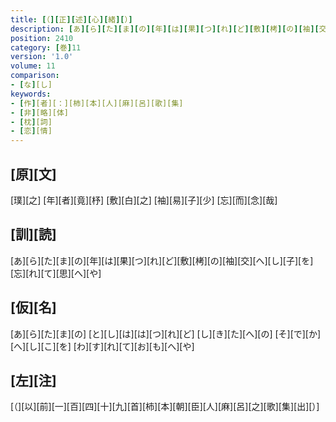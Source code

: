 ```yaml
---
title: [（][正][述][心][緒][）]
description: [あ][ら][た][ま][の][年][は][果][つ][れ][ど][敷][栲][の][袖][交][へ][し][子][を][忘][れ][て][思][へ][や]
position: 2410
category: [巻]11
version: '1.0'
volume: 11
comparison:
- [な][し]
keywords:
- [作][者][：][柿][本][人][麻][呂][歌][集]
- [非][略][体]
- [枕][詞]
- [恋][情]
---
```


## [原][文]

[璞][之] [年][者][竟][杼] [敷][白][之] [袖][易][子][少] [忘][而][念][哉]

## [訓][読]

[あ][ら][た][ま][の][年][は][果][つ][れ][ど][敷][栲][の][袖][交][へ][し][子][を][忘][れ][て][思][へ][や]

## [仮][名]

[あ][ら][た][ま][の] [と][し][は][は][つ][れ][ど] [し][き][た][へ][の] [そ][で][か][へ][し][こ][を] [わ][す][れ][て][お][も][へ][や]

## [左][注]

[（][以][前][一][百][四][十][九][首][柿][本][朝][臣][人][麻][呂][之][歌][集][出][）]
